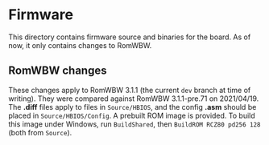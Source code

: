 # Firmware
This directory contains firmware source and binaries for the board. As of now, it only contains changes to RomWBW.

## RomWBW changes
These changes apply to RomWBW 3.1.1 (the current `dev` branch at time of writing). They were compared against RomWBW 3.1.1-pre.71 on 2021/04/19. The **.diff** files apply to files in `Source/HBIOS`, and the config **.asm** should be placed in `Source/HBIOS/Config`. A prebuilt ROM image is provided. To build this image under Windows, run `BuildShared`, then `BuildROM RCZ80 pd256 128` (both from `Source`).
